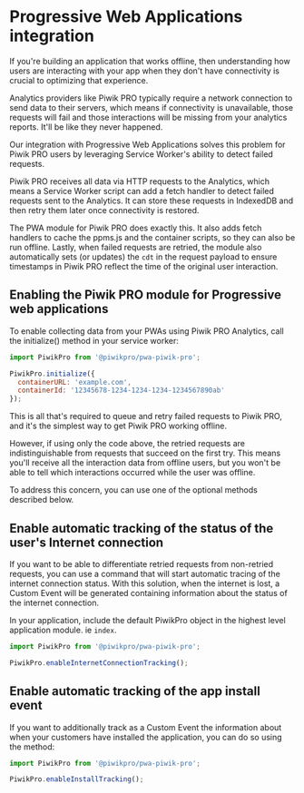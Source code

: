 # Progressive Web Applications integration

If you're building an application that works offline, then understanding how users are interacting with your app when they don't have connectivity is crucial to optimizing that experience.

Analytics providers like Piwik PRO typically require a network connection to send data to their servers, which means if connectivity is unavailable, those requests will fail and those interactions will be missing from your analytics reports. It'll be like they never happened.

Our integration with Progressive Web Applications solves this problem for Piwik PRO users by leveraging Service Worker's ability to detect failed requests.

Piwik PRO receives all data via HTTP requests to the Analytics, which means a Service Worker script can add a fetch handler to detect failed requests sent to the Analytics. It can store these requests in IndexedDB and then retry them later once connectivity is restored.

The PWA module for Piwik PRO does exactly this. It also adds fetch handlers to cache the ppms.js and the container scripts, so they can also be run offline. Lastly, when failed requests are retried, the module also automatically sets (or updates) the `cdt` in the request payload to ensure timestamps in Piwik PRO reflect the time of the original user interaction.

## Enabling the Piwik PRO module for Progressive web applications

To enable collecting data from your PWAs using Piwik PRO Analytics, call the initialize() method in your service worker:

```javascript
import PiwikPro from '@piwikpro/pwa-piwik-pro';

PiwikPro.initialize({
  containerURL: 'example.com',
  containerId: '12345678-1234-1234-1234-1234567890ab'
});
```

This is all that's required to queue and retry failed requests to Piwik PRO, and it's the simplest way to get Piwik PRO working offline.

However, if using only the code above, the retried requests are indistinguishable from requests that succeed on the first try. This means you'll receive all the interaction data from offline users, but you won't be able to tell which interactions occurred while the user was offline.

To address this concern, you can use one of the optional methods described below.



## Enable automatic tracking of the status of the user's Internet connection

If you want to be able to differentiate retried requests from non-retried requests, you can use a command that will start automatic tracing of the internet connection status. With this solution, when the internet is lost, a Custom Event will be generated containing information about the status of the internet connection.

In your application, include the default PiwikPro object in the highest level application module. ie `index`.

```javascript
import PiwikPro from '@piwikpro/pwa-piwik-pro';

PiwikPro.enableInternetConnectionTracking();
```

## Enable automatic tracking of the app install event

If you want to additionally track as a Custom Event the information about when your customers have installed the application, you can do so using the method:

```javascript
import PiwikPro from '@piwikpro/pwa-piwik-pro';

PiwikPro.enableInstallTracking();
```
